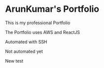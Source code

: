 # ArunKumar's Portfolio

This is my professional Portfolio

The Portfolio uses AWS and ReactJS

Automated with SSH

Not automated yet

New test
